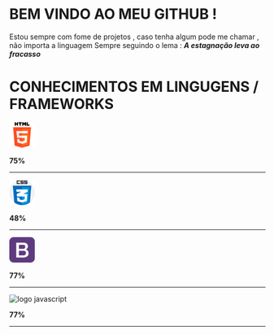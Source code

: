 # BEM VINDO AO MEU GITHUB !
  Estou sempre com fome de projetos , caso tenha algum pode me chamar , não importa a linguagem 
  Sempre seguindo o lema :
 ***A estagnação leva ao fracasso***
  
  
# CONHECIMENTOS EM LINGUGENS / FRAMEWORKS 
<div>
<img src="html-5.png" alt="logo html 5" width="50" height="50"/>
<p><b>75%</b></p><hr>
<img src="css.png" alt="logo css" width="50" height="50" />
<p><b>48%</b></p><hr>
<img src="bootstrap.png" alt="logo bootstrap" width="50" />
<p><b>77%</b></p><hr>
<img src="javascript.png" alt="logo javascript" width="50" />
<p><b>77%</b></p><hr>
</div>

